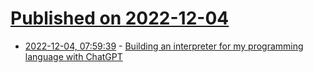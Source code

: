 # [Published on 2022-12-04](index.md)

* [2022-12-04, 07:59:39](https://news.ycombinator.com/item?id=33851586) - [Building an interpreter for my programming language with ChatGPT](https://6502.is-a.dev/posts/aoc-2022/)
